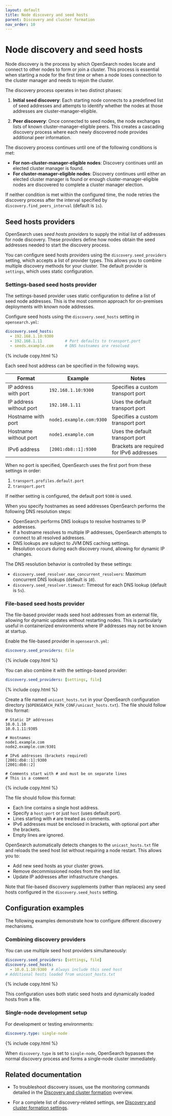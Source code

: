 ```yaml
---
layout: default
title: Node discovery and seed hosts
parent: Discovery and cluster formation
nav_order: 10
---
```


# Node discovery and seed hosts

Node discovery is the process by which OpenSearch nodes locate and connect to other nodes to form or join a cluster. This process is essential when starting a node for the first time or when a node loses connection to the cluster manager and needs to rejoin the cluster.

The discovery process operates in two distinct phases:

1. **Initial seed discovery**: Each starting node connects to a predefined list of seed addresses and attempts to identify whether the nodes at those addresses are cluster-manager-eligible.

2. **Peer discovery**: Once connected to seed nodes, the node exchanges lists of known cluster-manager-eligible peers. This creates a cascading discovery process where each newly discovered node provides additional peer information.

The discovery process continues until one of the following conditions is met:

- **For non-cluster-manager-eligible nodes**: Discovery continues until an elected cluster manager is found.
- **For cluster-manager-eligible nodes**: Discovery continues until either an elected cluster manager is found or enough cluster-manager-eligible nodes are discovered to complete a cluster manager election.

If neither condition is met within the configured time, the node retries the discovery process after the interval specified by `discovery.find_peers_interval` (default is `1s`).

## Seed hosts providers

OpenSearch uses _seed hosts providers_ to supply the initial list of addresses for node discovery. These providers define how nodes obtain the seed addresses needed to start the discovery process.

You can configure seed hosts providers using the `discovery.seed_providers` setting, which accepts a list of provider types. This allows you to combine multiple discovery methods for your cluster. The default provider is `settings`, which uses static configuration.

### Settings-based seed hosts provider

The settings-based provider uses static configuration to define a list of seed node addresses. This is the most common approach for on-premises deployments with known node addresses.

Configure seed hosts using the `discovery.seed_hosts` setting in `opensearch.yml`:

```yaml
discovery.seed_hosts:
  - 192.168.1.10:9300
  - 192.168.1.11          # Port defaults to transport.port
  - seeds.example.com     # DNS hostnames are resolved
```
{% include copy.html %}

Each seed host address can be specified in the following ways.

| Format                  | Example                  | Notes                                    |
| ----------------------- | ------------------------ | ---------------------------------------- |
| IP address with port    | `192.168.1.10:9300`      | Specifies a custom transport port        |
| IP address without port | `192.168.1.11`           | Uses the default transport port          |
| Hostname with port      | `node1.example.com:9300` | Specifies a custom transport port        |
| Hostname without port   | `node1.example.com`      | Uses the default transport port          |
| IPv6 address            | `[2001:db8::1]:9300`     | Brackets are required for IPv6 addresses |

When no port is specified, OpenSearch uses the first port from these settings in order:

1. `transport.profiles.default.port`
2. `transport.port`

If neither setting is configured, the default port `9300` is used.

When you specify hostnames as seed addresses OpenSearch performs the following DNS resolution steps:

- OpenSearch performs DNS lookups to resolve hostnames to IP addresses.
- If a hostname resolves to multiple IP addresses, OpenSearch attempts to connect to all resolved addresses.
- DNS lookups are subject to JVM DNS caching settings.
- Resolution occurs during each discovery round, allowing for dynamic IP changes.

The DNS resolution behavior is controlled by these settings:

- `discovery.seed_resolver.max_concurrent_resolvers`: Maximum concurrent DNS lookups (default is `10`).
- `discovery.seed_resolver.timeout`: Timeout for each DNS lookup (default is `5s`).

### File-based seed hosts provider

The file-based provider reads seed host addresses from an external file, allowing for dynamic updates without restarting nodes. This is particularly useful in containerized environments where IP addresses may not be known at startup.

Enable the file-based provider in `opensearch.yml`:

```yaml
discovery.seed_providers: file
```
{% include copy.html %}

You can also combine it with the settings-based provider:

```yaml
discovery.seed_providers: [settings, file]
```
{% include copy.html %}

Create a file named `unicast_hosts.txt` in your OpenSearch configuration directory (`$OPENSEARCH_PATH_CONF/unicast_hosts.txt`). The file should follow this format:

```
# Static IP addresses
10.0.1.10
10.0.1.11:9305

# Hostnames
node1.example.com
node2.example.com:9301

# IPv6 addresses (brackets required)
[2001:db8::1]:9300
[2001:db8::2]

# Comments start with # and must be on separate lines
# This is a comment
```
{% include copy.html %}

The file should follow this format:

- Each line contains a single host address.
- Specify a `host:port` or just `host` (uses default port).
- Lines starting with `#` are treated as comments.
- IPv6 addresses must be enclosed in brackets, with optional port after the brackets.
- Empty lines are ignored.

OpenSearch automatically detects changes to the `unicast_hosts.txt` file and reloads the seed host list without requiring a node restart. This allows you to:

- Add new seed hosts as your cluster grows.
- Remove decommissioned nodes from the seed list.
- Update IP addresses after infrastructure changes.

Note that file-based discovery supplements (rather than replaces) any seed hosts configured in the `discovery.seed_hosts` setting.

## Configuration examples

The following examples demonstrate how to configure different discovery mechanisms.

### Combining discovery providers

You can use multiple seed host providers simultaneously:

```yaml
discovery.seed_providers: [settings, file]
discovery.seed_hosts:
  - 10.0.1.10:9300  # Always include this seed host
# Additional hosts loaded from unicast_hosts.txt
```
{% include copy.html %}

This configuration uses both static seed hosts and dynamically loaded hosts from a file.

### Single-node development setup

For development or testing environments:

```yaml
discovery.type: single-node
```
{% include copy.html %}

When `discovery.type` is set to `single-node`, OpenSearch bypasses the normal discovery process and forms a single-node cluster immediately.

## Related documentation

- To troubleshoot discovery issues, use the monitoring commands detailed in the [Discovery and cluster formation]({{site.url}}{{site.baseurl}}/tuning-your-cluster/discovery-cluster-formation/#monitoring-discovery-and-cluster-formation-discovery-and-cluster-formation) overview.

- For a complete list of discovery-related settings, see [Discovery and cluster formation settings]({{site.url}}{{site.baseurl}}/tuning-your-cluster/discovery-cluster-formation/settings/).
